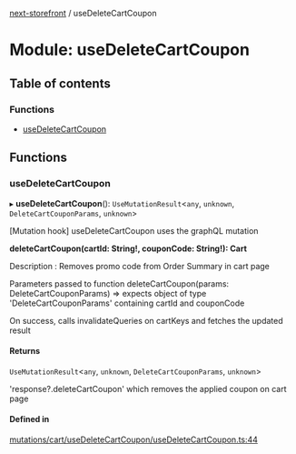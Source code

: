 [next-storefront](../README.md) / useDeleteCartCoupon

# Module: useDeleteCartCoupon

## Table of contents

### Functions

- [useDeleteCartCoupon](useDeleteCartCoupon.md#usedeletecartcoupon)

## Functions

### useDeleteCartCoupon

▸ **useDeleteCartCoupon**(): `UseMutationResult`<`any`, `unknown`, `DeleteCartCouponParams`, `unknown`\>

[Mutation hook] useDeleteCartCoupon uses the graphQL mutation

<b>deleteCartCoupon(cartId: String!, couponCode: String!): Cart</b>

Description : Removes promo code from Order Summary in cart page

Parameters passed to function deleteCartCoupon(params: DeleteCartCouponParams) => expects object of type 'DeleteCartCouponParams' containing cartId and couponCode

On success, calls invalidateQueries on cartKeys and fetches the updated result

#### Returns

`UseMutationResult`<`any`, `unknown`, `DeleteCartCouponParams`, `unknown`\>

'response?.deleteCartCoupon' which removes the applied coupon on cart page

#### Defined in

[mutations/cart/useDeleteCartCoupon/useDeleteCartCoupon.ts:44](https://github.com/KiboSoftware/nextjs-storefront/blob/474c22ea/hooks/mutations/cart/useDeleteCartCoupon/useDeleteCartCoupon.ts#L44)
